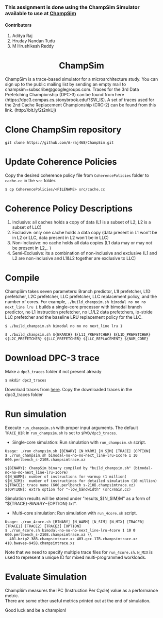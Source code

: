 ### This assignment is done using the ChampSim Simulator available to use at [ChampSim](https://github.com/casperIITB/ChampSim)
#### Contributors
1. Aditya Raj
2. Hruday Nandan Tudu
3. M Hrushikesh Reddy


<p align="center">
  <h1 align="center"> ChampSim </h1>
  <p> ChampSim is a trace-based simulator for a microarchitecture study. You can sign up to the public mailing list by sending an empty mail to champsim+subscribe@googlegroups.com. Traces for the 3rd Data Prefetching Championship (DPC-3) can be found from here (https://dpc3.compas.cs.stonybrook.edu/?SW_IS). A set of traces used for the 2nd Cache Replacement Championship (CRC-2) can be found from this link. (http://bit.ly/2t2nkUj) <p>
</p>

# Clone ChampSim repository
```
git clone https://github.com/A-raj468/ChampSim.git
```

# Update Coherence Policies

Copy the desired coherence policy file from `CoherencePolicies` folder to `cache.cc` in the `src` folder.
```
$ cp CoherencePolicies/<FILENAME> src/cache.cc
```

# Coherence Policy Descriptions
 
1. Inclusive: all caches holds a copy of data (L1 is a subset of L2, L2 is a subset of LLC)
2. Exclusive: only one cache holds a data copy (data present in L1 won't be in L2 or LLC, data present in L2 won't be in LLC)
3. Non-Inclusive: no cache holds all data copies (L1 data may or may not be present in L2,.. )
4. Semi-Exclusive: its a combination of non-inclusive and exclusive (L1 and L2 are non-inclusive and L1&L2 together are exclusive to LLC)

# Compile

ChampSim takes seven parameters: Branch predictor, L1I prefetcher, L1D prefetcher, L2C prefetcher, LLC prefetcher, LLC replacement policy, and the number of cores. 
For example, `./build_champsim.sh bimodal no no no next_line lru 1` builds a single-core processor with bimodal branch predictor, no L1 instruction prefetcher, no L1/L2 data prefetchers, ip-stride LLC prefetcher and the baseline LRU replacement policy for the LLC.
```
$ ./build_champsim.sh bimodal no no no next_line lru 1

$ ./build_champsim.sh ${BRANCH} ${L1I_PREFETCHER} ${L1D_PREFETCHER} ${L2C_PREFETCHER} ${LLC_PREFETCHER} ${LLC_REPLACEMENT} ${NUM_CORE}
```

# Download DPC-3 trace

Make a `dpc3_traces` folder if not present already
```
$ mkdir dpc3_traces
```
Download traces from [here](https://utexas.app.box.com/s/2k54kp8zvrqdfaa8cdhfquvcxwh7yn85/folder/132804598561).
Copy the downloaded traces in the dpc3_traces folder

# Run simulation

Execute `run_champsim.sh` with proper input arguments. The default `TRACE_DIR` in `run_champsim.sh` is set to `$PWD/dpc3_traces`. <br>

* Single-core simulation: Run simulation with `run_champsim.sh` script.

```
Usage: ./run_champsim.sh [BINARY] [N_WARM] [N_SIM] [TRACE] [OPTION]
$ ./run_champsim.sh bimodal-no-no-no-next_line-lru-1core 1 10 600.perlbench_s-210B.champsimtrace.xz

${BINARY}: ChampSim binary compiled by "build_champsim.sh" (bimodal-no-no-no-next_line-lru-1core)
${N_WARM}: number of instructions for warmup (1 million)
${N_SIM}:  number of instructinos for detailed simulation (10 million)
${TRACE}: trace name (600.perlbench_s-210B.champsimtrace.xz)
${OPTION}: extra option for "-low_bandwidth" (src/main.cc)
```
Simulation results will be stored under "results_${N_SIM}M" as a form of "${TRACE}-${BINARY}-${OPTION}.txt".<br> 

* Multi-core simulation: Run simulation with `run_4core.sh` script. <br>
```
Usage: ./run_4core.sh [BINARY] [N_WARM] [N_SIM] [N_MIX] [TRACE0] [TRACE1] [TRACE2] [TRACE3] [OPTION]
$ ./run_4core.sh bimodal-no-no-no-next_line-lru-4core 1 10 0 600.perlbench_s-210B.champsimtrace.xz \\
  401.bzip2-38B.champsimtrace.xz 403.gcc-17B.champsimtrace.xz 410.bwaves-945B.champsimtrace.xz
```
Note that we need to specify multiple trace files for `run_4core.sh`. `N_MIX` is used to represent a unique ID for mixed multi-programmed workloads.

# Evaluate Simulation

ChampSim measures the IPC (Instruction Per Cycle) value as a performance metric. <br>
There are some other useful metrics printed out at the end of simulation. <br>

Good luck and be a champion! <br>
